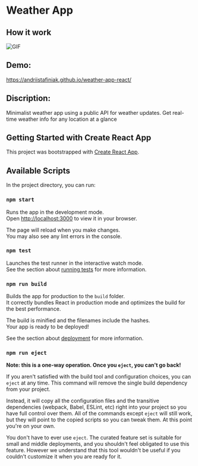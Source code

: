 # Weather App
## How it work 
![GIF](https://media.giphy.com/media/v1.Y2lkPTc5MGI3NjExN3Q1MjB6Mmc0dXVnaW43bHNiaWFxanowd2M4MzFkZDlhc3A3MnQwNyZlcD12MV9pbnRlcm5hbF9naWZfYnlfaWQmY3Q9Zw/2A5heDwy4KamnTgWzw/giphy.gif)

## Demo: 
https://andriistafiniak.github.io/weather-app-react/

## Discription: 
Minimalist weather app using a public API for weather updates. Get real-time weather info for any location at a glance




## Getting Started with Create React App

This project was bootstrapped with [Create React App](https://github.com/facebook/create-react-app).

## Available Scripts

In the project directory, you can run:

### `npm start`

Runs the app in the development mode.\
Open [http://localhost:3000](http://localhost:3000) to view it in your browser.

The page will reload when you make changes.\
You may also see any lint errors in the console.

### `npm test`

Launches the test runner in the interactive watch mode.\
See the section about [running tests](https://facebook.github.io/create-react-app/docs/running-tests) for more information.

### `npm run build`

Builds the app for production to the `build` folder.\
It correctly bundles React in production mode and optimizes the build for the best performance.

The build is minified and the filenames include the hashes.\
Your app is ready to be deployed!

See the section about [deployment](https://facebook.github.io/create-react-app/docs/deployment) for more information.

### `npm run eject`

**Note: this is a one-way operation. Once you `eject`, you can't go back!**

If you aren't satisfied with the build tool and configuration choices, you can `eject` at any time. This command will remove the single build dependency from your project.

Instead, it will copy all the configuration files and the transitive dependencies (webpack, Babel, ESLint, etc) right into your project so you have full control over them. All of the commands except `eject` will still work, but they will point to the copied scripts so you can tweak them. At this point you're on your own.

You don't have to ever use `eject`. The curated feature set is suitable for small and middle deployments, and you shouldn't feel obligated to use this feature. However we understand that this tool wouldn't be useful if you couldn't customize it when you are ready for it.



